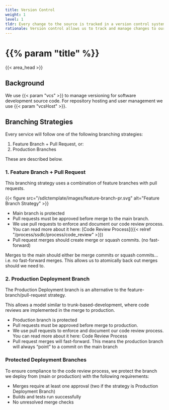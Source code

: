 ```yaml
---
title: Version Control
weight: 1
level: 1
tldr: Every change to the source is tracked in a version control system
rationale: Version control allows us to track and manage changes to our software code.  As a traceability system, it provides a means to understand how our software changes, who changes it, and why it was changed.
---
```

# {{% param "title" %}}
{{< area_head >}}

## Background
We use {{< param "vcs"  >}} to manage versioning for software development source code.  For repository hosting and user management we use {{< param "vcsHost"  >}}.


## Branching Strategies

Every service will follow one of the following branching strategies:

1. Feature Branch + Pull Request, or:
2. Production Branches

These are described below.

### 1. Feature Branch + Pull Request

This branching strategy uses a combination of feature branches with pull requests.

{{< figure src="/sdlctemplate/images/feature-branch-pr.svg" alt="Feature Branch Strategy" >}}

* Main branch is protected
* Pull requests must be approved before merge to the main branch.
* We use pull requests to enforce and document our code review process.  You can read more about it here: [Code Review Process]({{< relref "/process/ssdlc/process/code_review" >}})
* Pull request merges should create merge or squash commits. (no fast-forward)


Merges to the main should either be merge commits or squash commits... i.e. no fast-forward merges.  This allows us to atomically back out merges should we need to.


### 2. Production Deployment Branch

The Production Deployment branch is an alternative to the feature-branch/pull-request strategy.

This allows a model similar to trunk-based-development, where code reviews are implemented in the merge to production.

* Production branch is protected
* Pull requests must be approved before merge to production.
* We use pull requests to enforce and document our code review process.  You can read more about it here: Code Review Process
* Pull request merges will fast-forward. This means the production branch will always “point” to a commit on the main branch

### Protected Deployment Branches

To ensure compliance to the code review process, we protect the branch we deploy from (main or production) with the following requirements:

* Merges require at least one approval (two if the strategy is Production Deployment Branch)
* Builds and tests run successfully
* No unresolved merge checks

